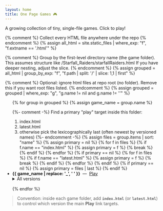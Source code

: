 ```yaml
---
layout: home
title: One Page Games 🎮
---
```


A growing collection of tiny, single-file games. Click to play!

{% comment %}
Collect every HTML file anywhere under the repo
{% endcomment %}
{% assign all_html = site.static_files | where_exp: "f", "f.extname == '.html'" %}

{% comment %}
Group by the first-level directory name (the game folder).
This assumes structure like /Starfall_Raiders/starfallRaiders.html
If you have deeper nesting, adjust the slice.
{% endcomment %}
{% assign grouped = all_html | group_by_exp: "f", "f.path | split: '/' | slice: 1,1 | first" %}

{% comment %}
Optional: ignore html files at repo root (no folder). Remove this if you want root files listed.
{% endcomment %}
{% assign grouped = grouped | where_exp: "g", "g.name != nil and g.name != ''" %}

<ul>
{% for group in grouped %}
  {% assign game_name = group.name %}

  {%- comment -%}
  Find a primary "play" target inside this folder:
  1) index.html
  2) latest.html
  3) otherwise pick the lexicographically last (often newest by versioned names)
  {%- endcomment -%}
  {% assign files = group.items | sort: "name" %}
  {% assign primary = nil %}
  {% for f in files %}
    {% if f.name == "index.html" %}
      {% assign primary = f %}
      {% break %}
    {% endif %}
  {% endfor %}
  {% if primary == nil %}
    {% for f in files %}
      {% if f.name == "latest.html" %}
        {% assign primary = f %}
        {% break %}
      {% endif %}
    {% endfor %}
  {% endif %}
  {% if primary == nil %}
    {% assign primary = files | last %}
  {% endif %}

  <li style="margin-bottom:1rem;">
    <strong>{{ game_name | replace: '_', ' ' }}</strong>
    &nbsp;—&nbsp;
    <a href="{{ primary.path | relative_url }}">Play</a>
    <details>
      <summary>All versions</summary>
      <ul>
        {% for f in files %}
          <li><a href="{{ f.path | relative_url }}">{{ f.name }}</a></li>
        {% endfor %}
      </ul>
    </details>
  </li>
{% endfor %}
</ul>

> Convention: inside each game folder, add **`index.html`** (or **`latest.html`**) to control which version the main **Play** link targets.
